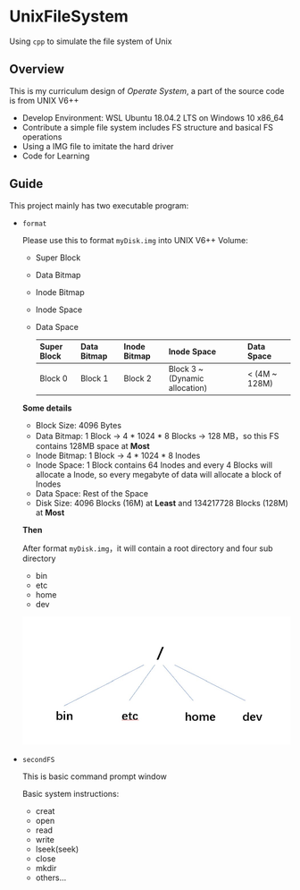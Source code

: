 # UnixFileSystem
Using `cpp` to simulate the file system of Unix

## Overview

This is my curriculum design of *Operate System*, a part of the source code is from UNIX V6++

* Develop Environment: WSL Ubuntu 18.04.2 LTS on Windows 10 x86_64
* Contribute a simple file system includes FS structure and basical FS operations
* Using a IMG file to imitate the hard driver
* Code for Learning

## Guide

This project mainly has two executable program:

* `format`

  Please use this to format `myDisk.img` into UNIX V6++ Volume:

  * Super Block

  * Data Bitmap

  * Inode Bitmap

  * Inode Space

  * Data Space

    | Super Block | Data Bitmap | Inode Bitmap | Inode Space                    | Data Space    |
    | ----------- | ----------- | ------------ | ------------------------------ | ------------- |
    | Block 0     | Block 1     | Block 2      | Block 3 ~ (Dynamic allocation) | < (4M ~ 128M) |

  **Some details**

  * Block Size: 4096 Bytes
  * Data Bitmap: 1 Block → 4 * 1024 * 8 Blocks → 128 MB，so this FS contains 128MB space at **Most**
  * Inode Bitmap: 1 Block → 4 * 1024 * 8 Inodes
  * Inode Space: 1 Block contains 64 Inodes and every 4 Blocks will allocate a Inode, so every megabyte of data will allocate a block of Inodes
  * Data Space: Rest of the Space 
  * Disk Size: 4096 Blocks (16M) at **Least** and 134217728 Blocks (128M) at **Most**

  

  **Then**

  After format `myDisk.img`，it will contain a root directory and four sub directory

  * bin
  * etc
  * home
  * dev

  ![directory structure](img/directory.jpg)

* `secondFS`

  This is basic command prompt window

  Basic system instructions:

  * creat
  * open
  * read
  * write
  * lseek(seek)
  * close
  * mkdir
  * others...
